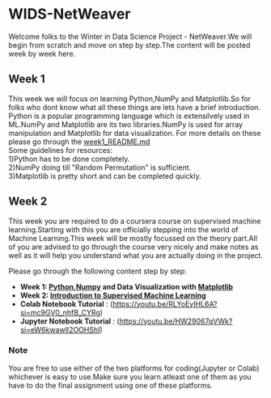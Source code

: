 # WIDS-NetWeaver
Welcome folks to the Winter in Data Science Project - NetWeaver.We will begin from scratch and move on step by step.The content will be posted week by week here.
## **Week 1** 
  This week we will focus on learning Python,NumPy and Matplotlib.So for folks who dont know what all these things are lets have a brief introduction.
Python is a popular programming language which is extensilvely used in ML.NumPy and Matplotlib are its two libraries.NumPy is used for array manipulation and Matplotlib for data visualization.
For more details on these please go through the [week1_README.md](https://github.com/PiyushiAnand/WIDS-NetWeaver/blob/main/week1_README.md)  
Some guidelines for resources:  
1)Python has to be done completely.  
2)NumPy doing till "Random Permutation" is sufficient.  
3)Matplotlib is pretty short and can be completed quickly.  
## **Week 2** 
  This week you are required to do a coursera course on supervised machine learning.Starting with this you are officially stepping into the world of Machine Learning.This week will be mostly focussed on the theory part.All of you are advised to go through the course very nicely and make notes as well as it will help you understand what you are actually doing in the project.

Please go through the following content step by step:
* **Week 1: [Python](https://scrimba.com/learn/python),[Numpy](https://www.w3schools.com/python/numpy/default.asp) and Data Visualization with [Matplotlib](https://www.w3schools.com/python/matplotlib_intro.asp)**
* **Week 2: [Introduction to Supervised Machine Learning](https://www.coursera.org/learn/machine-learning/home/week/1)**
* **Colab Notebook Tutorial** : (https://youtu.be/RLYoEyIHL6A?si=mc9GV0_nhfB_CYRg)
* **Jupyter Notebook Tutorial** : (https://youtu.be/HW29067qVWk?si=eW6kwawlI2OOHShI)
### Note
You are free to use either of the two platforms for coding(Jupyter or Colab) whichever is easy to use.Make sure you learn atleast one of them as you have to do the final assignment using one of these platforms.

